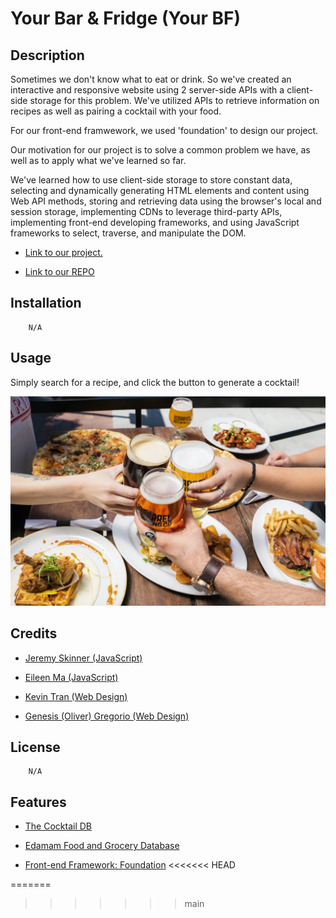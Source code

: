 # Your Bar & Fridge (Your BF)

## Description

Sometimes we don't know what to eat or drink. So we've created an interactive and responsive website using 2 server-side APIs with a client-side storage for this problem. 
We've utilized APIs to retrieve information on recipes as well as pairing a cocktail with your food.

 For our front-end framwework, we used 'foundation' to design our project. 

 Our motivation for our project is to solve a common problem we have, as well as to apply what we've learned so far.

 We've learned how to use client-side storage to store constant data, selecting and dynamically generating HTML elements and content using Web API methods, storing and retrieving data using the browser's local and session storage, implementing CDNs to leverage third-party APIs, implementing front-end developing frameworks, and using JavaScript frameworks to select, traverse, and manipulate the DOM.



* [Link to our project.](https://the-best-grouppe.github.io/Your-fridge-and-your-bar/)

* [Link to our REPO](https://github.com/The-Best-Grouppe/Your-fridge-and-your-bar)


## Installation

        N/A

## Usage

Simply search for a recipe, and click the button to generate a cocktail!

    
   
![Picture of people drinking beer](/assets/images/background.jpeg)


## Credits

- [Jeremy Skinner (JavaScript)](https://github.com/jeremyskinner812)

- [Eileen Ma (JavaScript)](https://github.com/EMA1970)

- [Kevin Tran (Web Design)](https://github.com/kevintran87)

- [Genesis (Oliver) Gregorio (Web Design)](https://github.com/theurbanspectacle)


## License

        N/A     

## Features
 

* [The Cocktail DB](https://www.thecocktaildb.com/)

* [Edamam Food and Grocery Database](https://rapidapi.com/edamam/api/edamam-food-and-grocery-database)

 * [Front-end Framework: Foundation](https://get.foundation/)
<<<<<<< HEAD

=======
>>>>>>> main
